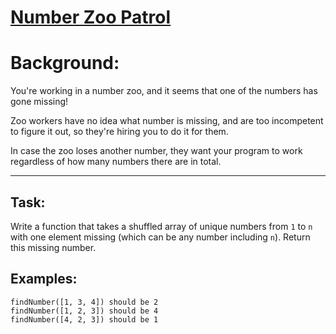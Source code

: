 # [Number Zoo Patrol](https://www.codewars.com/kata/number-zoo-patrol "https://www.codewars.com/kata/5276c18121e20900c0000235")

# Background:

You're working in a number zoo, and it seems that one of the numbers has gone missing!

Zoo workers have no idea what number is missing, and are too incompetent to figure it out, so they're hiring you to do it for them.

In case the zoo loses another number, they want your program to work regardless of how many numbers there are in total.

___

## Task:

Write a function that takes a shuffled array of unique numbers from `1` to `n` with one element missing (which can be any number including `n`). Return this missing number.

## Examples:

```
findNumber([1, 3, 4]) should be 2
findNumber([1, 2, 3]) should be 4
findNumber([4, 2, 3]) should be 1
```